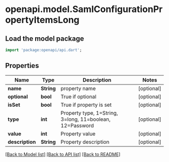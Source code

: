 # openapi.model.SamlConfigurationPropertyItemsLong

## Load the model package
```dart
import 'package:openapi/api.dart';
```

## Properties
Name | Type | Description | Notes
------------ | ------------- | ------------- | -------------
**name** | **String** | property name | [optional] 
**optional** | **bool** | True if optional | [optional] 
**isSet** | **bool** | True if property is set | [optional] 
**type** | **int** | Property type, 1=String, 3=long, 11=boolean, 12=Password | [optional] 
**value** | **int** | Property value | [optional] 
**description** | **String** | Property description | [optional] 

[[Back to Model list]](../README.md#documentation-for-models) [[Back to API list]](../README.md#documentation-for-api-endpoints) [[Back to README]](../README.md)


